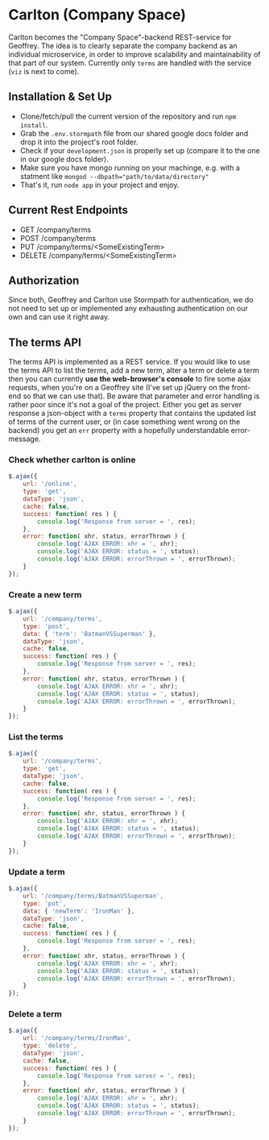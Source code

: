 # Carlton (Company Space)
Carlton becomes the "Company Space"-backend REST-service for Geoffrey.
The idea is to clearly separate the company backend as an individual microservice, in order to
improve scalability and maintainability of that part of our system.
Currently only `terms` are handled with the service (`viz` is next to come).

## Installation & Set Up
* Clone/fetch/pull the current version of the repository and run `npm install`.
* Grab the `.env.stormpath` file from our shared google docs folder and drop it into the project's root folder.
* Check if your `development.json` is properly set up (compare it to the one in our google docs folder).
* Make sure you have mongo running on your machinge, e.g. with a statment like `mongod --dbpath="path/to/data/directory"`
* That's it, run `node app` in your project and enjoy.

## Current Rest Endpoints
* GET /company/terms
* POST /company/terms
* PUT /company/terms/\<SomeExistingTerm>
* DELETE /company/terms/\<SomeExistingTerm>

## Authorization
Since both, Geoffrey and Carlton use Stormpath for authentication, we do not need to set up
or implemented any exhausting authentication on our own and can use it right away.

## The terms API
The terms API is implemented as a REST service.
If you would like to use the terms API to list the terms, add a new term, alter a term or delete a term
then you can currently **use the web-browser's console** to fire some ajax requests, when you're on a
Geoffrey site (I've set up jQuery on the front-end so that we can use that).
Be aware that parameter and error handling is rather poor since it's not a goal of the project.
Either you get as server response a json-object with a `terms` property that contains the updated list of terms
of the current user, or (in case something went wrong on the backend) you get an `err` property with a hopefully
understandable error-message.

### Check whether carlton is online
```javascript
$.ajax({
	url: '/online',
	type: 'get',
	dataType: 'json',
	cache: false,
	success: function( res ) {
		console.log('Response from server = ', res);
	},
    error: function( xhr, status, errorThrown ) {
        console.log('AJAX ERROR: xhr = ', xhr);
        console.log('AJAX ERROR: status = ', status);
        console.log('AJAX ERROR: errorThrown = ', errorThrown);
    }
});
```

### Create a new term
```javascript
$.ajax({
	url: '/company/terms',
	type: 'post',
	data: { 'term': 'BatmanVSSuperman' },
	dataType: 'json',
	cache: false,
	success: function( res ) {
		console.log('Response from server = ', res);
	},
    error: function( xhr, status, errorThrown ) {
        console.log('AJAX ERROR: xhr = ', xhr);
        console.log('AJAX ERROR: status = ', status);
        console.log('AJAX ERROR: errorThrown = ', errorThrown);
    }
});
```

### List the terms
```javascript
$.ajax({
	url: '/company/terms',
	type: 'get',
	dataType: 'json',
	cache: false,
	success: function( res ) {
		console.log('Response from server = ', res);
	},
    error: function( xhr, status, errorThrown ) {
        console.log('AJAX ERROR: xhr = ', xhr);
        console.log('AJAX ERROR: status = ', status);
        console.log('AJAX ERROR: errorThrown = ', errorThrown);
    }
});
```

### Update a term
```javascript
$.ajax({
	url: '/company/terms/BatmanVSSuperman',
	type: 'put',
	data: { 'newTerm': 'IronMan' },
	dataType: 'json',
	cache: false,
	success: function( res ) {
		console.log('Response from server = ', res);
	},
    error: function( xhr, status, errorThrown ) {
        console.log('AJAX ERROR: xhr = ', xhr);
        console.log('AJAX ERROR: status = ', status);
        console.log('AJAX ERROR: errorThrown = ', errorThrown);
    }
});
```

### Delete a term
```javascript
$.ajax({
	url: '/company/terms/IronMan',
	type: 'delete',
	dataType: 'json',
	cache: false,
	success: function( res ) {
		console.log('Response from server = ', res);
	},
    error: function( xhr, status, errorThrown ) {
        console.log('AJAX ERROR: xhr = ', xhr);
        console.log('AJAX ERROR: status = ', status);
        console.log('AJAX ERROR: errorThrown = ', errorThrown);
    }
});
```
